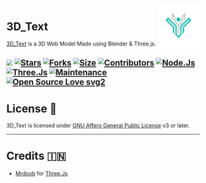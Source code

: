 <img src="https://raw.githubusercontent.com/YAKSHIT-22/Doorway_Model/master/src/yakshit.png" align="right" width="110" height="110"/>

# 3D_Text

[3D_Text](https://github.com/YAKSHIT-22/3D_Text) is a 3D Web Model Made using Blender & Three.js. 

[![](https://img.shields.io/badge/3D_Text-v1.0.0-blue)](#)
[![Stars](https://img.shields.io/github/stars/YAKSHIT-22/3D_Text?style=flat-square&color=yellow)](https://github.com/YAKSHIT-22/3D_Text/stargazers)
[![Forks](https://img.shields.io/github/forks/YAKSHIT-22/3D_Text?style=flat-square&color=orange)](https://github.com/YAKSHIT-22/3D_Text/fork)
[![Size](https://img.shields.io/github/repo-size/YAKSHIT-22/3D_Text?style=flat-square&color=green)](https://github.com/YAKSHIT-22/3D_Text)
[![Contributors](https://img.shields.io/github/contributors/YAKSHIT-22/3D_Text?style=flat-square&color=green)](https://github.com/YAKSHIT-22/3D_Text/graphs/contributors)
[![Node.Js](https://img.shields.io/badge/Node.Js-v16.14.2-blue)](https://threejs.org/)
[![Three.Js](https://img.shields.io/badge/Three.Js-r143-blue)](https://nodejs.org/en/)
[![Maintenance](https://img.shields.io/badge/Maintained%3F-yes-green.svg)](https://github.com/YAKSHIT-22/3D_Text/graphs/commit-activity) 
[![Open Source Love svg2](https://badges.frapsoft.com/os/v2/open-source.svg?v=103)](https://github.com/YAKSHIT-22/3D_Text)
----

# License 👊
3D_Text is licensed under [GNU Affero General Public License](https://www.gnu.org/licenses/agpl-3.0.en.html) v3 or later.

---

# Credits 🇮🇳
* [Mrdoob](https://github.com/mrdoob/) for [Three.Js](https://github.com/mrdoob/three.js)
